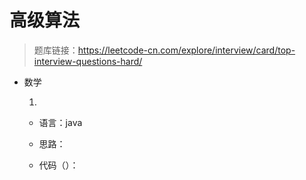 # 高级算法

> 题库链接：https://leetcode-cn.com/explore/interview/card/top-interview-questions-hard/

* 数学

  1.  

   + 语言：java

   + 思路：

   + 代码（）：

  
  